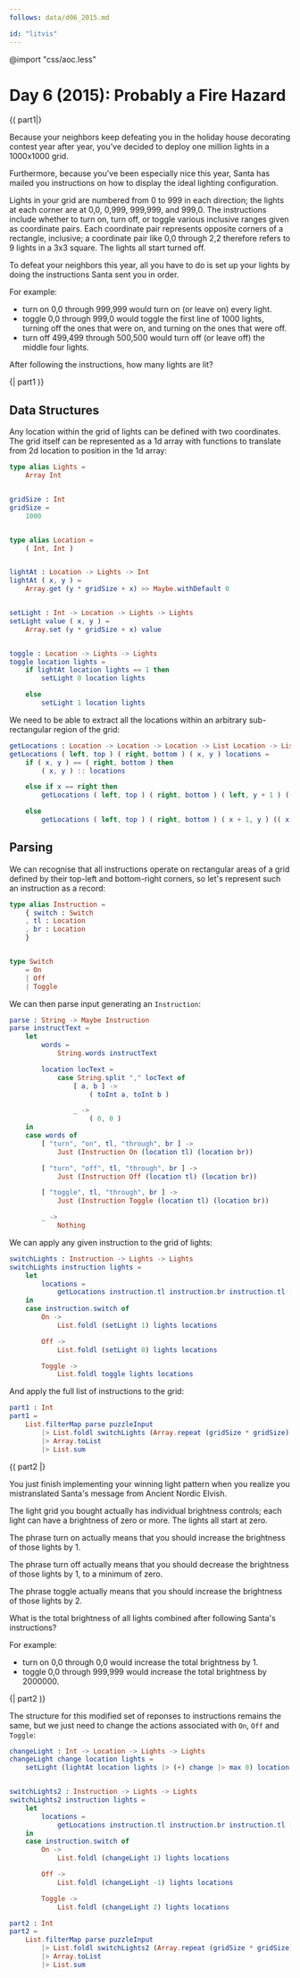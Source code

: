 ```yaml
---
follows: data/d06_2015.md

id: "litvis"
---
```


@import "css/aoc.less"

# Day 6 (2015): Probably a Fire Hazard

{( part1|}

Because your neighbors keep defeating you in the holiday house decorating contest year after year, you've decided to deploy one million lights in a 1000x1000 grid.

Furthermore, because you've been especially nice this year, Santa has mailed you instructions on how to display the ideal lighting configuration.

Lights in your grid are numbered from 0 to 999 in each direction; the lights at each corner are at 0,0, 0,999, 999,999, and 999,0. The instructions include whether to turn on, turn off, or toggle various inclusive ranges given as coordinate pairs. Each coordinate pair represents opposite corners of a rectangle, inclusive; a coordinate pair like 0,0 through 2,2 therefore refers to 9 lights in a 3x3 square. The lights all start turned off.

To defeat your neighbors this year, all you have to do is set up your lights by doing the instructions Santa sent you in order.

For example:

- turn on 0,0 through 999,999 would turn on (or leave on) every light.
- toggle 0,0 through 999,0 would toggle the first line of 1000 lights, turning off the ones that were on, and turning on the ones that were off.
- turn off 499,499 through 500,500 would turn off (or leave off) the middle four lights.

After following the instructions, how many lights are lit?

{| part1 )}

## Data Structures

Any location within the grid of lights can be defined with two coordinates.
The grid itself can be represented as a 1d array with functions to translate from 2d location to position in the 1d array:

```elm {l}
type alias Lights =
    Array Int


gridSize : Int
gridSize =
    1000


type alias Location =
    ( Int, Int )


lightAt : Location -> Lights -> Int
lightAt ( x, y ) =
    Array.get (y * gridSize + x) >> Maybe.withDefault 0


setLight : Int -> Location -> Lights -> Lights
setLight value ( x, y ) =
    Array.set (y * gridSize + x) value


toggle : Location -> Lights -> Lights
toggle location lights =
    if lightAt location lights == 1 then
        setLight 0 location lights

    else
        setLight 1 location lights
```

We need to be able to extract all the locations within an arbitrary sub-rectangular region of the grid:

```elm {l}
getLocations : Location -> Location -> Location -> List Location -> List Location
getLocations ( left, top ) ( right, bottom ) ( x, y ) locations =
    if ( x, y ) == ( right, bottom ) then
        ( x, y ) :: locations

    else if x == right then
        getLocations ( left, top ) ( right, bottom ) ( left, y + 1 ) (( x, y ) :: locations)

    else
        getLocations ( left, top ) ( right, bottom ) ( x + 1, y ) (( x, y ) :: locations)
```

## Parsing

We can recognise that all instructions operate on rectangular areas of a grid defined by their top-left and bottom-right corners, so let's represent such an instruction as a record:

```elm {l}
type alias Instruction =
    { switch : Switch
    , tl : Location
    , br : Location
    }


type Switch
    = On
    | Off
    | Toggle
```

We can then parse input generating an `Instruction`:

```elm {l}
parse : String -> Maybe Instruction
parse instructText =
    let
        words =
            String.words instructText

        location locText =
            case String.split "," locText of
                [ a, b ] ->
                    ( toInt a, toInt b )

                _ ->
                    ( 0, 0 )
    in
    case words of
        [ "turn", "on", tl, "through", br ] ->
            Just (Instruction On (location tl) (location br))

        [ "turn", "off", tl, "through", br ] ->
            Just (Instruction Off (location tl) (location br))

        [ "toggle", tl, "through", br ] ->
            Just (Instruction Toggle (location tl) (location br))

        _ ->
            Nothing
```

We can apply any given instruction to the grid of lights:

```elm {l}
switchLights : Instruction -> Lights -> Lights
switchLights instruction lights =
    let
        locations =
            getLocations instruction.tl instruction.br instruction.tl []
    in
    case instruction.switch of
        On ->
            List.foldl (setLight 1) lights locations

        Off ->
            List.foldl (setLight 0) lights locations

        Toggle ->
            List.foldl toggle lights locations
```

And apply the full list of instructions to the grid:

```elm {l r}
part1 : Int
part1 =
    List.filterMap parse puzzleInput
        |> List.foldl switchLights (Array.repeat (gridSize * gridSize) 0)
        |> Array.toList
        |> List.sum
```

{( part2 |}

You just finish implementing your winning light pattern when you realize you mistranslated Santa's message from Ancient Nordic Elvish.

The light grid you bought actually has individual brightness controls; each light can have a brightness of zero or more. The lights all start at zero.

The phrase turn on actually means that you should increase the brightness of those lights by 1.

The phrase turn off actually means that you should decrease the brightness of those lights by 1, to a minimum of zero.

The phrase toggle actually means that you should increase the brightness of those lights by 2.

What is the total brightness of all lights combined after following Santa's instructions?

For example:

- turn on 0,0 through 0,0 would increase the total brightness by 1.
- toggle 0,0 through 999,999 would increase the total brightness by 2000000.

{| part2 )}

The structure for this modified set of reponses to instructions remains the same, but we just need to change the actions associated with `On`, `Off` and `Toggle`:

```elm {l}
changeLight : Int -> Location -> Lights -> Lights
changeLight change location lights =
    setLight (lightAt location lights |> (+) change |> max 0) location lights


switchLights2 : Instruction -> Lights -> Lights
switchLights2 instruction lights =
    let
        locations =
            getLocations instruction.tl instruction.br instruction.tl []
    in
    case instruction.switch of
        On ->
            List.foldl (changeLight 1) lights locations

        Off ->
            List.foldl (changeLight -1) lights locations

        Toggle ->
            List.foldl (changeLight 2) lights locations
```

```elm {l r}
part2 : Int
part2 =
    List.filterMap parse puzzleInput
        |> List.foldl switchLights2 (Array.repeat (gridSize * gridSize) 0)
        |> Array.toList
        |> List.sum
```
